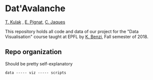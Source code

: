 # Dat'Avalanche

[T. Kulak](mailto:thibaut.kulak@idiap.ch) , [E. Pignat](mailto:emmanuel.pignat@idiap.ch), [C. Jaques](mailto:christian.jaques@idiap.ch)

This repository holds all code and data of our project for the "Data Visualisation" course taught at EPFL by [K. Benzi](www.kirrelbenzi.com), Fall semester of 2018.

## Repo organization

Should be pretty self-explanatory

```
data ----- viz ----- scripts
```


